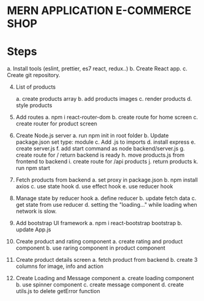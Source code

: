 # MERN APPLICATION E-COMMERCE SHOP

# Steps

a. Install tools (eslint, prettier, es7 react, redux..)
b. Create React app.
c. Create git repository.

4. List of products

   a. create products array
   b. add products images
   c. render products
   d. style products

5. Add routes
   a. npm i react-router-dom
   b. create route for home screen
   c. create router for product screen

6. Create Node.js server
   a. run npm init in root folder
   b. Update package.json set type: module
   c. Add .js to imports
   d. install express
   e. create server.js
   f. add start command as node backend/server.js
   g. create route for / return backend is ready
   h. move products.js from frontend to backend
   i. create route for /api products
   j. return products
   k. run npm start

7. Fetch products from backend
   a. set proxy in package.json
   b. npm install axios
   c. use state hook
   d. use effect hook
   e. use reducer hook

8. Manage state by reducer hook
   a. define reducer
   b. update fetch data
   c. get state from use reducer
   d. setting the "loading..." while loading when network is slow.

9. Add bootstrap UI framework
   a. npm i react-bootstrap bootstrap
   b. update App.js

10. Create product and rating component
    a. create rating and product component
    b. use raring component in product component

11. Create product details screen
    a. fetch product from backend
    b. create 3 columns for image, info and action

12. Create Loading and Message component
    a. create loading component
    b. use spinner component
    c. create message component
    d. create utils.js to delete getError function
